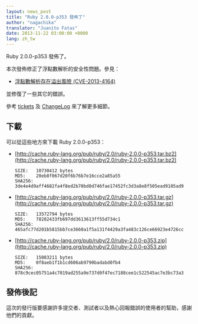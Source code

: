 ```yaml
---
layout: news_post
title: "Ruby 2.0.0-p353 發佈了"
author: "nagachika"
translator: "Juanito Fatas"
date: 2013-11-22 03:00:00 +0000
lang: zh_tw
---
```


Ruby 2.0.0-p353 發佈了。

本次發佈修正了浮點數解析的安全性問題。參見：

* [浮點數解析存在溢出風險 (CVE-2013-4164)](/zh_tw/news/2013/11/22/heap-overflow-in-floating-point-parsing-cve-2013-4164/)

並修復了一些其它的錯誤。

參考 [tickets](https://bugs.ruby-lang.org/projects/ruby-200/issues?set_filter=1&amp;status_id=5)
及 [ChangeLog](http://svn.ruby-lang.org/repos/ruby/tags/v2_0_0_353/ChangeLog) 來了解更多細節。

## 下載

可以從這些地方來下載 Ruby 2.0.0-p353：

* [http://cache.ruby-lang.org/pub/ruby/2.0/ruby-2.0.0-p353.tar.bz2](http://cache.ruby-lang.org/pub/ruby/2.0/ruby-2.0.0-p353.tar.bz2)

      SIZE:   10730412 bytes
      MD5:    20eb8f067d20f6b76b7e16cce2a85a55
      SHA256: 3de4e4d9aff4682fa4f8ed2b70bd0d746fae17452fc3d3a8e8f505ead9105ad9

* [http://cache.ruby-lang.org/pub/ruby/2.0/ruby-2.0.0-p353.tar.gz](http://cache.ruby-lang.org/pub/ruby/2.0/ruby-2.0.0-p353.tar.gz)

      SIZE:   13572794 bytes
      MD5:    78282433fb697dd3613613ff55d734c1
      SHA256: 465afc77d201b5815bb7ce3660a1f5a131f4429a3fa483c126ce66923e4726cc

* [http://cache.ruby-lang.org/pub/ruby/2.0/ruby-2.0.0-p353.zip](http://cache.ruby-lang.org/pub/ruby/2.0/ruby-2.0.0-p353.zip)

      SIZE:   15083211 bytes
      MD5:    0f8aeb1f1b1cd606ab9790badabd0fb4
      SHA256: 878c9cec05751a4c7019ad255a9e737d0f47ec7188cee1c522545ac7e3bc73a3

## 發佈後記

這次的發行版要感謝許多提交者、測試者以及熱心回報錯誤的使用者的幫助，感謝他們的貢獻。
